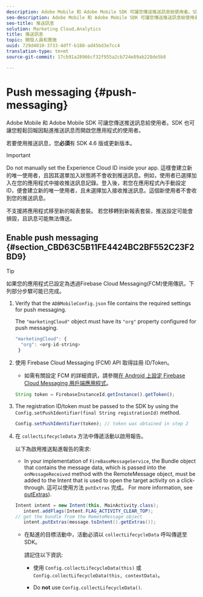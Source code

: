 ```yaml
---
description: Adobe Mobile 和 Adobe Mobile SDK 可讓您傳送推送訊息給使用者。SDK 也可讓您輕鬆回報因點進推送訊息而開啟您應用程式的使用者。
seo-description: Adobe Mobile 和 Adobe Mobile SDK 可讓您傳送推送訊息給使用者。SDK 也可讓您輕鬆回報因點進推送訊息而開啟您應用程式的使用者。
seo-title: 推送訊息
solution: Marketing Cloud,Analytics
title: 推送訊息
topic: 開發人員和實施
uuid: 729d4010-3733-4dff-b188-ad45bd3e7cc4
translation-type: tm+mt
source-git-commit: 17cb91a28966cf32f955a2cb724e89ab228de5b8

---
```



# Push messaging {#push-messaging}

Adobe Mobile 和 Adobe Mobile SDK 可讓您傳送推送訊息給使用者。SDK 也可讓您輕鬆回報因點進推送訊息而開啟您應用程式的使用者。

若要使用推送訊息，您&#x200B;**必須**&#x200B;有 SDK 4.6 版或更新版本。

>[!IMPORTANT]
>
>Do not manually set the Experience Cloud ID inside your app. 這樣會建立新的唯一使用者，且因其選單加入狀態將不會收到推送訊息。例如，使用者已選擇加入在您的應用程式中接收推送訊息記錄。登入後，若您在應用程式內手動設定 ID，便會建立新的唯一使用者，且未選擇加入接收推送訊息。這個新使用者不會收到您的推送訊息。
>
>不支援將應用程式移至新的報表套裝。 若您移轉到新報表套裝，推送設定可能會損毀，且訊息可能無法傳送。

## Enable push messaging {#section_CBD63C5B11FE4424BC2BF552C23F2BD9}

>[!TIP]
>
>如果您的應用程式已設定為透過Firebase Cloud Messaging(FCM)使用傳訊，下列部分步驟可能已完成。

1. Verify that the `ADBMobileConfig.json` file contains the required settings for push messaging.

   The `"marketingCloud"` object must have its `"org"` property configured for push messaging.

   ```js
   "marketingCloud": { 
     "org": <org-id-string> 
    }
   ```

1. 使用 Firebase Cloud Messaging (FCM) API 取得註冊 ID/Token。

   * 如需有關設定 FCM 的詳細資訊，請參閱[在 Android 上設定 Firebase Cloud Messaging 用戶端應用程式](https://firebase.google.com/docs/cloud-messaging/android/client)。
   ```js
   String token = FirebaseInstanceId.getInstance().getToken();
   ```

1. The registration ID/token must be passed to the SDK by using the `Config.setPushIdentifier(final String registrationId)` method.

   ```js
   Config.setPushIdentifier(token); // token was obtained in step 2
   ```

1. 在 `collectLifecycleData` 方法中傳遞活動以啟用報告。

   以下為啟用推送點進報告的需求:

   * In your implementation of `FireBaseMessageService`, the Bundle object that contains the message data, which is passed into the `onMessageReceived` method with the RemoteMessage object, must be added to the Intent that is used to open the target activity on a click-through. 這可以使用方法 `putExtras` 完成。 For more information, see [putExtras](https://developer.android.com/reference/android/content/Intent.html#putExtras(android.os.Bundle))).
   ```java
   Intent intent = new Intent(this, MainActivity.class);
      intent.addFlags(Intent.FLAG_ACTIVITY_CLEAR_TOP);
   // get the bundle from the RemoteMessage object
      intent.putExtras(message.toIntent().getExtras());
   ```

   * 在點進的目標活動中，活動必須以 `collectLifecycleData` 呼叫傳遞至 SDK。

      請記住以下資訊:

      * 使用 `Config.collectLifecycleData(this)` 或 `Config.collectLifecycleData(this, contextData)`。

      * Do **not** use `Config.collectLifecycleData()`.



